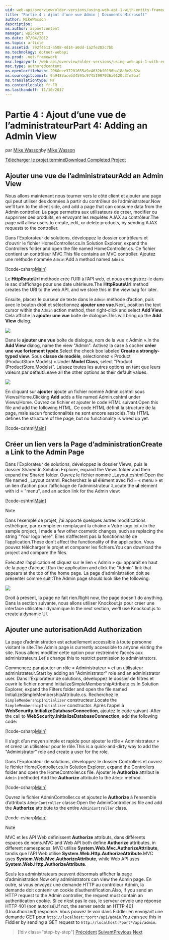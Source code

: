 ```yaml
---
uid: web-api/overview/older-versions/using-web-api-1-with-entity-framework-5/using-web-api-with-entity-framework-part-4
title: "Partie 4 : Ajout d’une vue Admin | Documents Microsoft"
author: MikeWasson
description: 
ms.author: aspnetcontent
manager: wpickett
ms.date: 07/04/2012
ms.topic: article
ms.assetid: 792f4513-a508-4d14-a0dd-1a2fe282c7bb
ms.technology: dotnet-webapi
ms.prod: .net-framework
msc.legacyurl: /web-api/overview/older-versions/using-web-api-1-with-entity-framework-5/using-web-api-with-entity-framework-part-4
msc.type: authoredcontent
ms.openlocfilehash: 2960eee37201655a9e4632bf0196ba18a0e2e82a
ms.sourcegitcommit: 9a9483aceb34591c97451997036a9120c3fe2baf
ms.translationtype: MT
ms.contentlocale: fr-FR
ms.lasthandoff: 11/10/2017
---
```

<a name="part-4-adding-an-admin-view"></a><span data-ttu-id="ef1d2-102">Partie 4 : Ajout d’une vue de l’administrateur</span><span class="sxs-lookup"><span data-stu-id="ef1d2-102">Part 4: Adding an Admin View</span></span>
====================
<span data-ttu-id="ef1d2-103">par [Mike Wasson](https://github.com/MikeWasson)</span><span class="sxs-lookup"><span data-stu-id="ef1d2-103">by [Mike Wasson](https://github.com/MikeWasson)</span></span>

[<span data-ttu-id="ef1d2-104">Télécharger le projet terminé</span><span class="sxs-lookup"><span data-stu-id="ef1d2-104">Download Completed Project</span></span>](http://code.msdn.microsoft.com/ASP-NET-Web-API-with-afa30545)

## <a name="add-an-admin-view"></a><span data-ttu-id="ef1d2-105">Ajouter une vue de l’administrateur</span><span class="sxs-lookup"><span data-stu-id="ef1d2-105">Add an Admin View</span></span>

<span data-ttu-id="ef1d2-106">Nous allons maintenant nous tourner vers le côté client et ajouter une page qui peut utiliser des données à partir du contrôleur de l’administrateur.</span><span class="sxs-lookup"><span data-stu-id="ef1d2-106">Now we'll turn to the client side, and add a page that can consume data from the Admin controller.</span></span> <span data-ttu-id="ef1d2-107">La page permettra aux utilisateurs de créer, modifier ou supprimer des produits, en envoyant les requêtes AJAX au contrôleur.</span><span class="sxs-lookup"><span data-stu-id="ef1d2-107">The page will allow users to create, edit, or delete products, by sending AJAX requests to the controller.</span></span>

<span data-ttu-id="ef1d2-108">Dans l’Explorateur de solutions, développez le dossier contrôleurs et d’ouvrir le fichier HomeController.cs.</span><span class="sxs-lookup"><span data-stu-id="ef1d2-108">In Solution Explorer, expand the Controllers folder and open the file named HomeController.cs.</span></span> <span data-ttu-id="ef1d2-109">Ce fichier contient un contrôleur MVC.</span><span class="sxs-lookup"><span data-stu-id="ef1d2-109">This file contains an MVC controller.</span></span> <span data-ttu-id="ef1d2-110">Ajoutez une méthode nommée `Admin`:</span><span class="sxs-lookup"><span data-stu-id="ef1d2-110">Add a method named `Admin`:</span></span>

[!code-csharp[Main](using-web-api-with-entity-framework-part-4/samples/sample1.cs)]

<span data-ttu-id="ef1d2-111">Le **HttpRouteUrl** méthode crée l’URI à l’API web, et nous enregistrez-le dans le sac d’affichage pour une date ultérieure.</span><span class="sxs-lookup"><span data-stu-id="ef1d2-111">The **HttpRouteUrl** method creates the URI to the web API, and we store this in the view bag for later.</span></span>

<span data-ttu-id="ef1d2-112">Ensuite, placez le curseur de texte dans le `Admin` méthode d’action, puis avec le bouton droit et sélectionnez **ajouter une vue**.</span><span class="sxs-lookup"><span data-stu-id="ef1d2-112">Next, position the text cursor within the `Admin` action method, then right-click and select **Add View**.</span></span> <span data-ttu-id="ef1d2-113">Cela affiche la **ajouter une vue** boîte de dialogue.</span><span class="sxs-lookup"><span data-stu-id="ef1d2-113">This will bring up the **Add View** dialog.</span></span>

![](using-web-api-with-entity-framework-part-4/_static/image1.png)

<span data-ttu-id="ef1d2-114">Dans le **ajouter une vue** boîte de dialogue, nom de la vue « Admin ».</span><span class="sxs-lookup"><span data-stu-id="ef1d2-114">In the **Add View** dialog, name the view "Admin".</span></span> <span data-ttu-id="ef1d2-115">Activez la case à cocher **créer une vue fortement typée**.</span><span class="sxs-lookup"><span data-stu-id="ef1d2-115">Select the check box labeled **Create a strongly-typed view**.</span></span> <span data-ttu-id="ef1d2-116">Sous **classe de modèle**, sélectionnez « Product (ProductStore.Models) ».</span><span class="sxs-lookup"><span data-stu-id="ef1d2-116">Under **Model Class**, select "Product (ProductStore.Models)".</span></span> <span data-ttu-id="ef1d2-117">Laissez toutes les autres options en tant que leurs valeurs par défaut.</span><span class="sxs-lookup"><span data-stu-id="ef1d2-117">Leave all the other options as their default values.</span></span>

![](using-web-api-with-entity-framework-part-4/_static/image2.png)

<span data-ttu-id="ef1d2-118">En cliquant sur **ajouter** ajoute un fichier nommé Admin.cshtml sous Views/Home.</span><span class="sxs-lookup"><span data-stu-id="ef1d2-118">Clicking **Add** adds a file named Admin.cshtml under Views/Home.</span></span> <span data-ttu-id="ef1d2-119">Ouvrez ce fichier et ajouter le code HTML suivant.</span><span class="sxs-lookup"><span data-stu-id="ef1d2-119">Open this file and add the following HTML.</span></span> <span data-ttu-id="ef1d2-120">Ce code HTML définit la structure de la page, mais aucun fonctionnalités ne sont encore associés.</span><span class="sxs-lookup"><span data-stu-id="ef1d2-120">This HTML defines the structure of the page, but no functionality is wired up yet.</span></span>

[!code-cshtml[Main](using-web-api-with-entity-framework-part-4/samples/sample2.cshtml)]

## <a name="create-a-link-to-the-admin-page"></a><span data-ttu-id="ef1d2-121">Créer un lien vers la Page d’administration</span><span class="sxs-lookup"><span data-stu-id="ef1d2-121">Create a Link to the Admin Page</span></span>

<span data-ttu-id="ef1d2-122">Dans l’Explorateur de solutions, développez le dossier Views, puis le dossier Shared.</span><span class="sxs-lookup"><span data-stu-id="ef1d2-122">In Solution Explorer, expand the Views folder and then expand the Shared folder.</span></span> <span data-ttu-id="ef1d2-123">Ouvrez le fichier nommé \_Layout.cshtml.</span><span class="sxs-lookup"><span data-stu-id="ef1d2-123">Open the file named \_Layout.cshtml.</span></span> <span data-ttu-id="ef1d2-124">Recherchez le **ul** élément avec l’id = « menu » et un lien d’action pour l’affichage de l’administrateur :</span><span class="sxs-lookup"><span data-stu-id="ef1d2-124">Locate the **ul** element with id = "menu", and an action link for the Admin view:</span></span>

[!code-cshtml[Main](using-web-api-with-entity-framework-part-4/samples/sample3.cshtml)]

> [!NOTE]
> <span data-ttu-id="ef1d2-125">Dans l’exemple de projet, j’ai apporté quelques autres modifications esthétique, par exemple en remplaçant la chaîne « Votre logo ici ».</span><span class="sxs-lookup"><span data-stu-id="ef1d2-125">In the sample project, I made a few other cosmetic changes, such as replacing the string "Your logo here".</span></span> <span data-ttu-id="ef1d2-126">Elles n’affectent pas la fonctionnalité de l’application.</span><span class="sxs-lookup"><span data-stu-id="ef1d2-126">These don't affect the functionality of the application.</span></span> <span data-ttu-id="ef1d2-127">Vous pouvez télécharger le projet et comparer les fichiers.</span><span class="sxs-lookup"><span data-stu-id="ef1d2-127">You can download the project and compare the files.</span></span>


<span data-ttu-id="ef1d2-128">Exécutez l’application et cliquez sur le lien « Admin » qui apparaît en haut de la page d’accueil.</span><span class="sxs-lookup"><span data-stu-id="ef1d2-128">Run the application and click the "Admin" link that appears at the top of the home page.</span></span> <span data-ttu-id="ef1d2-129">La page d’administration doit se présenter comme suit :</span><span class="sxs-lookup"><span data-stu-id="ef1d2-129">The Admin page should look like the following:</span></span>

![](using-web-api-with-entity-framework-part-4/_static/image3.png)

<span data-ttu-id="ef1d2-130">Droit à présent, la page ne fait rien.</span><span class="sxs-lookup"><span data-stu-id="ef1d2-130">Right now, the page doesn't do anything.</span></span> <span data-ttu-id="ef1d2-131">Dans la section suivante, nous allons utiliser Knockout.js pour créer une interface utilisateur dynamique.</span><span class="sxs-lookup"><span data-stu-id="ef1d2-131">In the next section, we'll use Knockout.js to create a dynamic UI.</span></span>

## <a name="add-authorization"></a><span data-ttu-id="ef1d2-132">Ajouter une autorisation</span><span class="sxs-lookup"><span data-stu-id="ef1d2-132">Add Authorization</span></span>

<span data-ttu-id="ef1d2-133">La page d’administration est actuellement accessible à toute personne visitant le site.</span><span class="sxs-lookup"><span data-stu-id="ef1d2-133">The Admin page is currently accessible to anyone visiting the site.</span></span> <span data-ttu-id="ef1d2-134">Nous allons modifier cette option pour restreindre l’accès aux administrateurs.</span><span class="sxs-lookup"><span data-stu-id="ef1d2-134">Let's change this to restrict permission to administrators.</span></span>

<span data-ttu-id="ef1d2-135">Commencez par ajouter un rôle « Administrateur » et un utilisateur administrateur.</span><span class="sxs-lookup"><span data-stu-id="ef1d2-135">Start by adding an "Administrator" role and an administrator user.</span></span> <span data-ttu-id="ef1d2-136">Dans l’Explorateur de solutions, développez le dossier de filtres et ouvrir le fichier nommé InitializeSimpleMembershipAttribute.cs.</span><span class="sxs-lookup"><span data-stu-id="ef1d2-136">In Solution Explorer, expand the Filters folder and open the file named InitializeSimpleMembershipAttribute.cs.</span></span> <span data-ttu-id="ef1d2-137">Recherchez le `SimpleMembershipInitializer` constructeur.</span><span class="sxs-lookup"><span data-stu-id="ef1d2-137">Locate the `SimpleMembershipInitializer` constructor.</span></span> <span data-ttu-id="ef1d2-138">Après l’appel à **WebSecurity.InitializeDatabaseConnection**, ajoutez le code suivant :</span><span class="sxs-lookup"><span data-stu-id="ef1d2-138">After the call to **WebSecurity.InitializeDatabaseConnection**, add the following code:</span></span>

[!code-csharp[Main](using-web-api-with-entity-framework-part-4/samples/sample4.cs)]

<span data-ttu-id="ef1d2-139">Il s’agit d’un moyen simple et rapide pour ajouter le rôle « Administrateur » et créez un utilisateur pour le rôle.</span><span class="sxs-lookup"><span data-stu-id="ef1d2-139">This is a quick-and-dirty way to add the "Administrator" role and create a user for the role.</span></span>

<span data-ttu-id="ef1d2-140">Dans l’Explorateur de solutions, développez le dossier Controllers et ouvrez le fichier HomeController.cs.</span><span class="sxs-lookup"><span data-stu-id="ef1d2-140">In Solution Explorer, expand the Controllers folder and open the HomeController.cs file.</span></span> <span data-ttu-id="ef1d2-141">Ajouter le **Authorize** attribut le `Admin` (méthode).</span><span class="sxs-lookup"><span data-stu-id="ef1d2-141">Add the **Authorize** attribute to the `Admin` method.</span></span>

[!code-csharp[Main](using-web-api-with-entity-framework-part-4/samples/sample5.cs)]

<span data-ttu-id="ef1d2-142">Ouvrez le fichier AdminController.cs et ajoutez le **Authorize** à l’ensemble d’attributs `AdminController` classe.</span><span class="sxs-lookup"><span data-stu-id="ef1d2-142">Open the AdminController.cs file and add the **Authorize** attribute to the entire `AdminController` class.</span></span>

[!code-csharp[Main](using-web-api-with-entity-framework-part-4/samples/sample6.cs)]

> [!NOTE]
> <span data-ttu-id="ef1d2-143">MVC et les API Web définissent **Authorize** attributs, dans différents espaces de noms.</span><span class="sxs-lookup"><span data-stu-id="ef1d2-143">MVC and Web API both define **Authorize** attributes, in different namespaces.</span></span> <span data-ttu-id="ef1d2-144">MVC utilise **System.Web.Mvc.AuthorizeAttribute**, tandis que l’API Web utilise **System.Web.Http.AuthorizeAttribute**.</span><span class="sxs-lookup"><span data-stu-id="ef1d2-144">MVC uses **System.Web.Mvc.AuthorizeAttribute**, while Web API uses **System.Web.Http.AuthorizeAttribute**.</span></span>


<span data-ttu-id="ef1d2-145">Seuls les administrateurs peuvent désormais afficher la page d’administration.</span><span class="sxs-lookup"><span data-stu-id="ef1d2-145">Now only administrators can view the Admin page.</span></span> <span data-ttu-id="ef1d2-146">En outre, si vous envoyez une demande HTTP au contrôleur Admin, la demande doit contenir un cookie d’authentification.</span><span class="sxs-lookup"><span data-stu-id="ef1d2-146">Also, if you send an HTTP request to the Admin controller, the request must contain an authentication cookie.</span></span> <span data-ttu-id="ef1d2-147">Si ce n’est pas le cas, le serveur envoie une réponse HTTP 401 (non autorisé).</span><span class="sxs-lookup"><span data-stu-id="ef1d2-147">If not, the server sends an HTTP 401 (Unauthorized) response.</span></span> <span data-ttu-id="ef1d2-148">Vous pouvez le voir dans Fiddler en envoyant une demande GET pour `http://localhost:*port*/api/admin`.</span><span class="sxs-lookup"><span data-stu-id="ef1d2-148">You can see this in Fiddler by sending a GET request to `http://localhost:*port*/api/admin`.</span></span>

>[!div class="step-by-step"]
<span data-ttu-id="ef1d2-149">[Précédent](using-web-api-with-entity-framework-part-3.md)
[Suivant](using-web-api-with-entity-framework-part-5.md)</span><span class="sxs-lookup"><span data-stu-id="ef1d2-149">[Previous](using-web-api-with-entity-framework-part-3.md)
[Next](using-web-api-with-entity-framework-part-5.md)</span></span>
